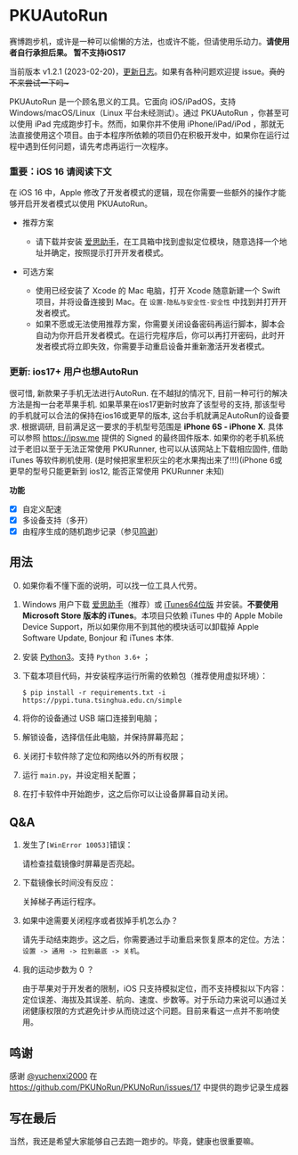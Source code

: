 # PKUAutoRun

赛博跑步机，或许是一种可以偷懒的方法，也或许不能，但请使用乐动力。**请使用者自行承担后果。 暂不支持iOS17**

当前版本 v1.2.1 (2023-02-20)，[更新日志](https://github.com/yiguanxianyu/PKUAutoRun/blob/main/CHANGELOG.md)。如果有各种问题欢迎提 issue。~~真的不来尝试一下吗\~~~

PKUAutoRun 是一个顾名思义的工具。它面向 iOS/iPadOS，支持 Windows/macOS/Linux（Linux 平台未经测试）。通过 PKUAutoRun ，你甚至可以使用 iPad 完成跑步打卡。然而，如果你并不使用 iPhone/iPad/iPod ，那就无法直接使用这个项目。由于本程序所依赖的项目仍在积极开发中，如果你在运行过程中遇到任何问题，请先考虑再运行一次程序。

### 重要：iOS 16 请阅读下文

在 iOS 16 中，Apple 修改了开发者模式的逻辑，现在你需要一些额外的操作才能够开启开发者模式以使用 PKUAutoRun。

- 推荐方案

  - 请下载并安装 [爱思助手](https://www.i4.cn/)，在工具箱中找到虚拟定位模块，随意选择一个地址并确定，按照提示打开开发者模式。

- 可选方案

  - 使用已经安装了 Xcode 的 Mac 电脑，打开 Xcode 随意新建一个 Swift 项目，并将设备连接到 Mac。在 `设置-隐私与安全性-安全性` 中找到并打开开发者模式。
  - 如果不愿或无法使用推荐方案，你需要关闭设备密码再运行脚本，脚本会自动为你开启开发者模式。在运行完程序后，你可以再打开密码，此时开发者模式将立即失效，你需要手动重启设备并重新激活开发者模式。
 
### 更新: ios17+ 用户也想AutoRun

很可惜, 新款果子手机无法进行AutoRun.
在不越狱的情况下, 目前一种可行的解决方法是掏一台老苹果手机. 如果苹果在ios17更新时放弃了该型号的支持, 那该型号的手机就可以合法的保持在ios16或更早的版本, 这台手机就满足AutoRun的设备要求. 根据调研, 目前满足这一要求的手机型号范围是 **iPhone 6S - iPhone X**. 具体可以参照 https://ipsw.me 提供的 Signed 的最终固件版本. 如果你的老手机系统过于老旧以至于无法正常使用 PKURunner, 也可以从该网站上下载相应固件, 借助 iTunes 等软件刷机使用. (是时候把家里积灰尘的老水果掏出来了!!!)(iPhone 6或更早的型号只能更新到 ios12, 能否正常使用 PKURunner 未知)

**功能**

- [X] 自定义配速
- [X] 多设备支持（多开）
- [X] 由程序生成的随机跑步记录（参见[鸣谢](https://github.com/yiguanxianyu/PKUAutoRun#鸣谢)）

## 用法

0. 如果你看不懂下面的说明，可以找一位工具人代劳。

1. Windows 用户下载 [爱思助手](https://www.i4.cn/)（推荐）或 [iTunes64位版](https://www.apple.com/itunes/download/win64) 并安装。**不要使用 Microsoft Store 版本的 iTunes**。本项目只依赖 iTunes 中的 Apple Mobile Device Support，所以如果你用不到其他的模块话可以卸载掉 Apple Software Update, Bonjour 和 iTunes 本体.

2. 安装 [Python3](https://www.python.org/)。支持 `Python 3.6+` ；

3. 下载本项目代码，并安装程序运行所需的依赖包（推荐使用虚拟环境）：
    
    ```
    $ pip install -r requirements.txt -i https://pypi.tuna.tsinghua.edu.cn/simple
    ```

4. 将你的设备通过 USB 端口连接到电脑；

5. 解锁设备，选择信任此电脑，并保持屏幕亮起；

5. 关闭打卡软件除了定位和网络以外的所有权限；

6. 运行 `main.py`，并设定相关配置；

7. 在打卡软件中开始跑步，这之后你可以让设备屏幕自动关闭。

## Q&A

1. 发生了`[WinError 10053]`错误： 

   请检查挂载镜像时屏幕是否亮起。

2. 下载镜像长时间没有反应：

   关掉梯子再运行程序。

3. 如果中途需要关闭程序或者拔掉手机怎么办？

   请先手动结束跑步。这之后，你需要通过手动重启来恢复原本的定位。方法：`设置 -> 通用 -> 拉到最底 -> 关机`。

4. 我的运动步数为 0 ？

   由于苹果对于开发者的限制，iOS 只支持模拟定位，而不支持模拟以下内容：定位误差、海拔及其误差、航向、速度、步数等。对于乐动力来说可以通过关闭健康权限的方式避免计步从而绕过这个问题。目前来看这一点并不影响使用。

## 鸣谢

感谢 [@yuchenxi2000](https://github.com/yuchenxi2000) 在 https://github.com/PKUNoRun/PKUNoRun/issues/17 中提供的跑步记录生成器

## 写在最后

当然，我还是希望大家能够自己去跑一跑步的。毕竟，健康也很重要嘛。
